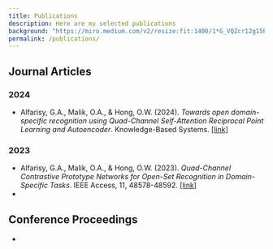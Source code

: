 ```yaml
---
title: Publications
description: Here are my selected publications
background: "https://miro.medium.com/v2/resize:fit:1400/1*G_VQZcr12g15PZRLifCsGQ.jpeg"
permalink: /publications/
---
```


[//]: # ({:.alert .alert-warning})

## Journal Articles
### 2024
- Alfarisy, G.A., Malik, O.A., & Hong, O.W. (2024). *Towards open domain-specific recognition using Quad-Channel Self-Attention Reciprocal Point Learning and Autoencoder*. Knowledge-Based Systems. [[link]](https://www.sciencedirect.com/science/article/pii/S0950705123010109)

### 2023
- Alfarisy, G.A., Malik, O.A., & Hong, O.W. (2023). *Quad-Channel Contrastive Prototype Networks for Open-Set Recognition in Domain-Specific Tasks*. IEEE Access, 11, 48578-48592. [[link]](https://ieeexplore.ieee.org/document/10123937)
- 

## Conference Proceedings

- 

